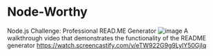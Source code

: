 # Node-Worthy
Node.js Challenge: Professional READ.ME Generator
![image](https://user-images.githubusercontent.com/97860472/161436177-85c69af3-ea98-413d-9f43-145826bd669d.png)
A walkthrough video that demonstrates the functionality of the README generator
https://watch.screencastify.com/v/eTW922G9g9LylY50GjIq
